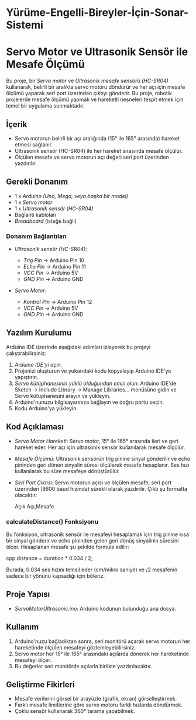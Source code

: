 # Yürüme-Engelli-Bireyler-İçin-Sonar-Sistemi
# Servo Motor ve Ultrasonik Sensör ile Mesafe Ölçümü

Bu proje, bir *Servo motor* ve *Ultrasonik mesafe sensörü (HC-SR04)* kullanarak, belirli bir aralıkta servo motoru döndürür ve her açı için mesafe ölçümü yaparak seri port üzerinden çıktıyı gönderir. Bu proje, robotik projelerde mesafe ölçümü yapmak ve hareketli nesneleri tespit etmek için temel bir uygulama sunmaktadır.

## İçerik

- Servo motorun belirli bir açı aralığında (15° ile 165° arasında) hareket etmesi sağlanır.
- Ultrasonik sensör (HC-SR04) ile her hareket sırasında mesafe ölçülür.
- Ölçülen mesafe ve servo motorun açı değeri seri port üzerinden yazdırılır.

## Gerekli Donanım

- 1 x *Arduino (Uno, Mega, veya başka bir model)*
- 1 x *Servo motor*
- 1 x *Ultrasonik sensör (HC-SR04)*
- Bağlantı kabloları
- *Breadboard* (isteğe bağlı)

### Donanım Bağlantıları

- *Ultrasonik sensör (HC-SR04)*:
  - *Trig Pin* → Arduino Pin 10
  - *Echo Pin* → Arduino Pin 11
  - *VCC Pin* → Arduino 5V
  - *GND Pin* → Arduino GND

- *Servo Motor*:
  - *Kontrol Pin* → Arduino Pin 12
  - *VCC Pin* → Arduino 5V
  - *GND Pin* → Arduino GND

## Yazılım Kurulumu

Arduino IDE üzerinde aşağıdaki adımları izleyerek bu projeyi çalıştırabilirsiniz:

1. *Arduino IDE'yi açın.*
2. Projenizi oluşturun ve yukarıdaki kodu kopyalayıp Arduino IDE'ye yapıştırın.
3. *Servo kütüphanesinin yüklü olduğundan emin olun*: Arduino IDE'de Sketch → Include Library → Manage Libraries... menüsüne gidin ve Servo kütüphanesini arayın ve yükleyin.
4. Arduino'nunuzu bilgisayarınıza bağlayın ve doğru portu seçin.
5. Kodu Arduino'ya yükleyin.

## Kod Açıklaması

- *Servo Motor Hareketi*: Servo motor, 15° ile 165° arasında ileri ve geri hareket eder. Her açı için ultrasonik sensör kullanılarak mesafe ölçülür.
- *Mesafe Ölçümü*: Ultrasonik sensörün trig pinine sinyal gönderilir ve echo pininden geri dönen sinyalin süresi ölçülerek mesafe hesaplanır. Ses hızı kullanılarak bu süre mesafeye dönüştürülür.
- *Seri Port Çıktısı*: Servo motorun açısı ve ölçülen mesafe, seri port üzerinden (9600 baud hızında) sürekli olarak yazdırılır. Çıktı şu formatta olacaktır:
  
  Açık Açı,Mesafe.
  

### calculateDistance() Fonksiyonu
Bu fonksiyon, ultrasonik sensör ile mesafeyi hesaplamak için trig pinine kısa bir sinyal gönderir ve echo pininden gelen geri dönüş sinyalinin süresini ölçer. Hesaplanan mesafe şu şekilde formüle edilir:

cpp
distance = duration * 0.034 / 2;


Burada, 0.034 ses hızını temsil eder (cm/mikro saniye) ve /2 mesafenin sadece bir yönünü kapsadığı için böleriz.

## Proje Yapısı

- *ServoMotorUltrasonic.ino*: Arduino kodunun bulunduğu ana dosya.
  
## Kullanım

1. Arduino'nuzu bağladıktan sonra, seri monitörü açarak servo motorun her hareketinde ölçülen mesafeyi gözlemleyebilirsiniz.
2. Servo motor her 15° ile 165° arasındaki açılarda dönerek her hareketinde mesafeyi ölçer.
3. Bu değerler seri monitörde açılarla birlikte yazdırılacaktır.

## Geliştirme Fikirleri

- Mesafe verilerini görsel bir arayüzle (grafik, ekran) görselleştirmek.
- Farklı mesafe limitlerine göre servo motoru farklı hızlarda döndürmek.
- Çoklu sensör kullanarak 360° tarama yapabilmek.
